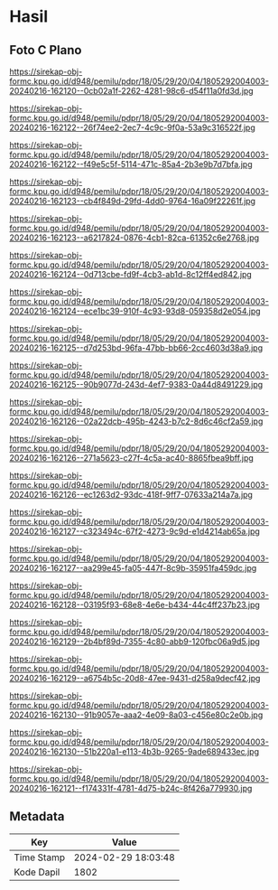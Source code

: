 # Hasil

## Foto C Plano

https://sirekap-obj-formc.kpu.go.id/d948/pemilu/pdpr/18/05/29/20/04/1805292004003-20240216-162120--0cb02a1f-2262-4281-98c6-d54f11a0fd3d.jpg

https://sirekap-obj-formc.kpu.go.id/d948/pemilu/pdpr/18/05/29/20/04/1805292004003-20240216-162122--26f74ee2-2ec7-4c9c-9f0a-53a9c316522f.jpg

https://sirekap-obj-formc.kpu.go.id/d948/pemilu/pdpr/18/05/29/20/04/1805292004003-20240216-162122--f49e5c5f-5114-471c-85a4-2b3e9b7d7bfa.jpg

https://sirekap-obj-formc.kpu.go.id/d948/pemilu/pdpr/18/05/29/20/04/1805292004003-20240216-162123--cb4f849d-29fd-4dd0-9764-16a09f22261f.jpg

https://sirekap-obj-formc.kpu.go.id/d948/pemilu/pdpr/18/05/29/20/04/1805292004003-20240216-162123--a6217824-0876-4cb1-82ca-61352c6e2768.jpg

https://sirekap-obj-formc.kpu.go.id/d948/pemilu/pdpr/18/05/29/20/04/1805292004003-20240216-162124--0d713cbe-fd9f-4cb3-ab1d-8c12ff4ed842.jpg

https://sirekap-obj-formc.kpu.go.id/d948/pemilu/pdpr/18/05/29/20/04/1805292004003-20240216-162124--ece1bc39-910f-4c93-93d8-059358d2e054.jpg

https://sirekap-obj-formc.kpu.go.id/d948/pemilu/pdpr/18/05/29/20/04/1805292004003-20240216-162125--d7d253bd-96fa-47bb-bb66-2cc4603d38a9.jpg

https://sirekap-obj-formc.kpu.go.id/d948/pemilu/pdpr/18/05/29/20/04/1805292004003-20240216-162125--90b9077d-243d-4ef7-9383-0a44d8491229.jpg

https://sirekap-obj-formc.kpu.go.id/d948/pemilu/pdpr/18/05/29/20/04/1805292004003-20240216-162126--02a22dcb-495b-4243-b7c2-8d6c46cf2a59.jpg

https://sirekap-obj-formc.kpu.go.id/d948/pemilu/pdpr/18/05/29/20/04/1805292004003-20240216-162126--271a5623-c27f-4c5a-ac40-8865fbea9bff.jpg

https://sirekap-obj-formc.kpu.go.id/d948/pemilu/pdpr/18/05/29/20/04/1805292004003-20240216-162126--ec1263d2-93dc-418f-9ff7-07633a214a7a.jpg

https://sirekap-obj-formc.kpu.go.id/d948/pemilu/pdpr/18/05/29/20/04/1805292004003-20240216-162127--c323494c-67f2-4273-9c9d-e1d4214ab65a.jpg

https://sirekap-obj-formc.kpu.go.id/d948/pemilu/pdpr/18/05/29/20/04/1805292004003-20240216-162127--aa299e45-fa05-447f-8c9b-35951fa459dc.jpg

https://sirekap-obj-formc.kpu.go.id/d948/pemilu/pdpr/18/05/29/20/04/1805292004003-20240216-162128--03195f93-68e8-4e6e-b434-44c4ff237b23.jpg

https://sirekap-obj-formc.kpu.go.id/d948/pemilu/pdpr/18/05/29/20/04/1805292004003-20240216-162129--2b4bf89d-7355-4c80-abb9-120fbc06a9d5.jpg

https://sirekap-obj-formc.kpu.go.id/d948/pemilu/pdpr/18/05/29/20/04/1805292004003-20240216-162129--a6754b5c-20d8-47ee-9431-d258a9decf42.jpg

https://sirekap-obj-formc.kpu.go.id/d948/pemilu/pdpr/18/05/29/20/04/1805292004003-20240216-162130--91b9057e-aaa2-4e09-8a03-c456e80c2e0b.jpg

https://sirekap-obj-formc.kpu.go.id/d948/pemilu/pdpr/18/05/29/20/04/1805292004003-20240216-162130--51b220a1-e113-4b3b-9265-9ade689433ec.jpg

https://sirekap-obj-formc.kpu.go.id/d948/pemilu/pdpr/18/05/29/20/04/1805292004003-20240216-162121--f174331f-4781-4d75-b24c-8f426a779930.jpg


## Metadata

| Key        | Value               |
| ---------- | ------------------- |
| Time Stamp | 2024-02-29 18:03:48 |
| Kode Dapil | 1802                |



